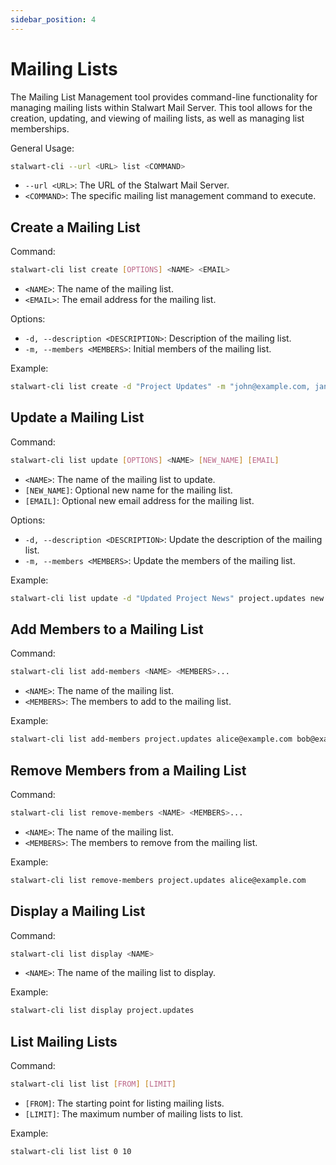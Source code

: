 ```yaml
---
sidebar_position: 4
---
```


# Mailing Lists

The Mailing List Management tool provides command-line functionality for managing mailing lists within Stalwart Mail Server. This tool allows for the creation, updating, and viewing of mailing lists, as well as managing list memberships.

General Usage:

```bash
stalwart-cli --url <URL> list <COMMAND>
```

- `--url <URL>`: The URL of the Stalwart Mail Server.
- `<COMMAND>`: The specific mailing list management command to execute.

## Create a Mailing List

Command:

```bash
stalwart-cli list create [OPTIONS] <NAME> <EMAIL>
```

- `<NAME>`: The name of the mailing list.
- `<EMAIL>`: The email address for the mailing list.

Options:

- `-d, --description <DESCRIPTION>`: Description of the mailing list.
- `-m, --members <MEMBERS>`: Initial members of the mailing list.

Example:

```bash
stalwart-cli list create -d "Project Updates" -m "john@example.com, jane@example.com" project.updates updates@project.com
```

## Update a Mailing List

Command:

```bash
stalwart-cli list update [OPTIONS] <NAME> [NEW_NAME] [EMAIL]
```

- `<NAME>`: The name of the mailing list to update.
- `[NEW_NAME]`: Optional new name for the mailing list.
- `[EMAIL]`: Optional new email address for the mailing list.

Options:

- `-d, --description <DESCRIPTION>`: Update the description of the mailing list.
- `-m, --members <MEMBERS>`: Update the members of the mailing list.

Example:

```bash
stalwart-cli list update -d "Updated Project News" project.updates new.project.updates news@newproject.com
```

## Add Members to a Mailing List

Command:

```bash
stalwart-cli list add-members <NAME> <MEMBERS>...
```

- `<NAME>`: The name of the mailing list.
- `<MEMBERS>`: The members to add to the mailing list.

Example:

```bash
stalwart-cli list add-members project.updates alice@example.com bob@example.com
```

## Remove Members from a Mailing List

Command:

```bash
stalwart-cli list remove-members <NAME> <MEMBERS>...
```

- `<NAME>`: The name of the mailing list.
- `<MEMBERS>`: The members to remove from the mailing list.

Example:

```bash
stalwart-cli list remove-members project.updates alice@example.com
```

## Display a Mailing List

Command:

```bash
stalwart-cli list display <NAME>
```

- `<NAME>`: The name of the mailing list to display.

Example:

```bash
stalwart-cli list display project.updates
```

## List Mailing Lists

Command:

```bash
stalwart-cli list list [FROM] [LIMIT]
```

- `[FROM]`: The starting point for listing mailing lists.
- `[LIMIT]`: The maximum number of mailing lists to list.

Example:

```bash
stalwart-cli list list 0 10
```

